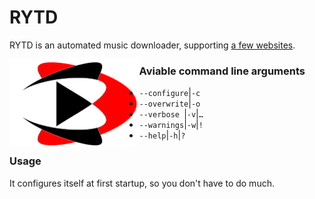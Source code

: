 # **RYTD**	
RYTD is an automated music downloader, supporting [a few websites](http://ytdl-org.github.io/youtube-dl/supportedsites.html). 	

<img style="height:10em;float:left" src="https://raw.githubusercontent.com/RiedleroD/RYTD/master/Logo.png" />	

### Aviable command line arguments	

- `--configure`|`-c`	
- `--overwrite`|`-o`	
- `--verbose `|`-v`|`…`	
- `--warnings`|`-w`|`!`	
- `--help`|`-h`|`?`	

### Usage	

It configures itself at first startup, so you don't have to do much.
